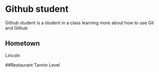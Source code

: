 # Github student

Github student is a student in a class learning more about how to
use Git and Github

## Hometown
Lincoln

##Restaurant
Tannin Level
